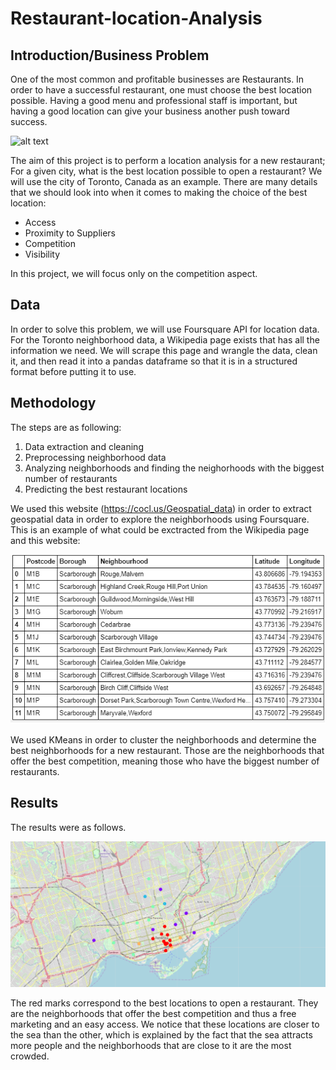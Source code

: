 # Restaurant-location-Analysis
## Introduction/Business Problem

  One of the most common and profitable businesses are Restaurants. In order to have a successful restaurant, one must choose the best location possible. Having a good menu and professional staff is important, but having a good location can give your business another push toward success.
  
![alt text](https://cdnimg.webstaurantstore.com/uploads/buying_guide/2014/10/rla-waiter.jpg)

 The aim of this project is to perform a location analysis for a new restaurant; For a given city, what is the best location possible to open a restaurant? We will use the city of Toronto, Canada as an example.
 There are many details that we should look into when it comes to making the choice of the best location:
 
 * Access
 * Proximity to Suppliers
 * Competition
 * Visibility
 
 In this project, we will focus only on the competition aspect. 
 
 ## Data 
 
 In order to solve this problem, we will use Foursquare API for location data. For the Toronto neighborhood data, a Wikipedia page exists that has all the information we need. We will scrape this page and wrangle the data, clean it, and then read it into a pandas dataframe so that it is in a structured format before putting it to use.
 
 ## Methodology
 The steps are as following:
 
 1. Data extraction and cleaning
 2. Preprocessing neighborhood data
 3. Analyzing neighborhoods and finding the neighorhoods with the biggest number of restaurants
 4. Predicting the best restaurant locations
 
We used this website (https://cocl.us/Geospatial_data) in order to extract geospatial data in order to explore the neighborhoods using Foursquare. This is an example of what could be exctracted from the Wikipedia page and this website:

![alt text](https://github.com/Marwanegoudani/Restaurant-location-Analysis/blob/master/example_data.png)

We used KMeans in order to cluster the neighborhoods and determine the best neighborhoods for a new restaurant. Those are the neighborhoods that offer the best competition, meaning those who have the biggest number of restaurants.

## Results 
The results were as follows.

![alt text](https://github.com/Marwanegoudani/Restaurant-location-Analysis/blob/master/toronto_best_locations_restaurant.png)

The red marks correspond to the best locations to open a restaurant.
They are the neighborhoods that offer the best competition and thus a free marketing and an easy access.
We notice that these locations are closer to the sea than the other, which is explained by the fact that the sea attracts more people and the neighborhoods that are close to it are the most crowded.

